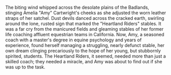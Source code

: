 The biting wind whipped across the desolate plains of the Badlands, stinging Amelia "Amy" Cartwright's cheeks as she adjusted the worn leather straps of her satchel.  Dust devils danced across the cracked earth, swirling around the lone, rusted sign that marked the "Heartland Riders" stables.  It was a far cry from the manicured fields and gleaming stables of her former life coaching affluent equestrian teams in California.  Now, Amy, a seasoned coach with a master's degree in equine psychology and years of experience, found herself managing a struggling, nearly defunct stable, her own dream clinging precariously to the hope of her young, but stubbornly spirited, students.  The Heartland Riders, it seemed, needed more than just a skilled coach; they needed a miracle, and Amy was about to find out if she was up to the task.
